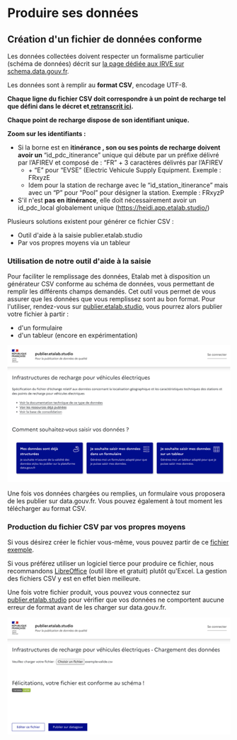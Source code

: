 # Produire ses données

## Création d'un fichier de données conforme

Les données collectées doivent respecter un formalisme particulier (schéma de données) décrit sur [la page dédiée aux IRVE sur schema.data.gouv.fr](https://schema.data.gouv.fr/etalab/schema-irve/latest.html).

Les données sont à remplir au **format CSV**, encodage UTF-8.&#x20;

**Chaque ligne du fichier CSV doit correspondre à un point de recharge tel que défini dans le décret et**[ **retranscrit ici**](definitions.md)**.**&#x20;

**Chaque point de recharge dispose de son identifiant unique.**

**Zoom sur les identifiants :**&#x20;

* &#x20;Si la borne est en **itinérance , son ou ses points de recharge doivent avoir un** “id\_pdc\_itinerance” unique qui débute par un préfixe délivré par l’AFIREV et composé de : “FR” + 3 caractères délivrés par l’AFIREV&#x20;
  * \+ “E” pour “EVSE” (Electric Vehicule Supply Equipment. Exemple : FRxyzE&#x20;
  * Idem pour la station de recharge avec le “id\_station\_itinerance” mais avec un “P” pour “Pool” pour désigner la station. Exemple : FRxyzP
* S'il n'est **pas en itinérance**, elle doit nécessairement avoir un id\_pdc\_local globalement unique (https://heidi.app.etalab.studio/)

Plusieurs solutions existent pour générer ce fichier CSV :&#x20;

* Outil d'aide à la saisie publier.etalab.studio
* Par vos propres moyens via un tableur

### **Utilisation de notre outil d'aide à la saisie**

Pour faciliter le remplissage des données, Etalab met à disposition un générateur CSV conforme au schéma de données, vous permettant de remplir les différents champs demandés. Cet outil vous permet de vous assurer que les données que vous remplissez sont au bon format. Pour l'utiliser, rendez-vous sur [publier.etalab.studio](https://publier.etalab.studio/select?schema=etalab%2Fschema-irve), vous pourrez alors publier votre fichier à partir :

* d'un formulaire
* d'un tableur (encore en expérimentation)

![Choix du mode de saisie des données sur publier.etalab.studio](<../../.gitbook/assets/image (120).png>)

Une fois vos données chargées ou remplies, un formulaire vous proposera de les publier sur data.gouv.fr. Vous pouvez également à tout moment les télécharger au format CSV.

### **Production du fichier CSV par vos propres moyens**

Si vous désirez créer le fichier vous-même, vous pouvez partir de ce [fichier exemple](https://raw.githubusercontent.com/etalab/schema-irve/master/exemple-valide.csv).

Si vous préférez utiliser un logiciel tierce pour produire ce fichier, nous recommandons [LibreOffice](https://fr.libreoffice.org) (outil libre et gratuit) plutôt qu'Excel. La gestion des fichiers CSV y est en effet bien meilleure.

Une fois votre fichier produit, vous pouvez vous connectez sur [publier.etalab.studio](https://publier.etalab.studio/select?schema=etalab%2Fschema-irve) pour vérifier que vos données ne comportent aucune erreur de format avant de les charger sur data.gouv.fr.

![Validation des données sur publier.etalab.studio](<../../.gitbook/assets/image (123).png>)

##
